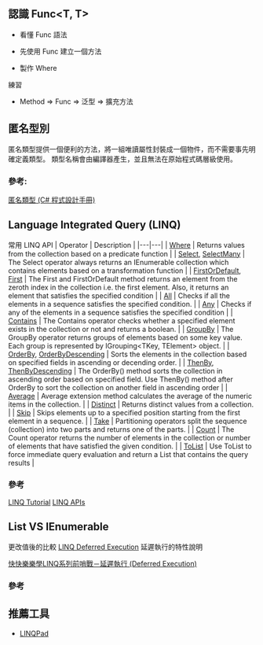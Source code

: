 ## 認識 Func<T, T>
* 看懂 Func 語法

* 先使用 Func 建立一個方法
* 製作 Where 

練習
* Method => Func => 泛型 => 擴充方法

## 匿名型別
匿名類型提供一個便利的方法，將一組唯讀屬性封裝成一個物件，而不需要事先明確定義類型。 類型名稱會由編譯器產生，並且無法在原始程式碼層級使用。

### 參考:
[匿名類型 (C# 程式設計手冊)](https://docs.microsoft.com/zh-tw/dotnet/csharp/programming-guide/classes-and-structs/anonymous-types)

## Language Integrated Query (LINQ)
常用 LINQ API
| Operator   | Description   |
|---|---|
| [Where](https://docs.microsoft.com/zh-tw/dotnet/api/system.linq.enumerable.where?view=netframework-4.8)   |  Returns values from the collection based on a predicate function |
| [Select](https://docs.microsoft.com/zh-tw/dotnet/api/system.linq.enumerable.select?view=netframework-4.8), [SelectMany](https://docs.microsoft.com/zh-tw/dotnet/api/system.linq.enumerable.selectmany?view=netframework-4.8)  | The Select operator always returns an IEnumerable collection which contains elements based on a transformation function  |
| [FirstOrDefault](https://docs.microsoft.com/zh-tw/dotnet/api/system.linq.enumerable.firstordefault?view=netframework-4.8), [First](https://docs.microsoft.com/zh-tw/dotnet/api/system.linq.enumerable.first?view=netframework-4.8) | The First and FirstOrDefault method returns an element from the zeroth index in the collection i.e. the first element. Also, it returns an element that satisfies the specified condition   |
| [All](https://docs.microsoft.com/zh-tw/dotnet/api/system.linq.enumerable.all?view=netframework-4.8)   | Checks if all the elements in a sequence satisfies the specified condition.  |
| [Any](https://docs.microsoft.com/zh-tw/dotnet/api/system.linq.enumerable.any?view=netframework-4.8)  | Checks if any of the elements in a sequence satisfies the specified condition  |
| [Contains](https://docs.microsoft.com/zh-tw/dotnet/api/system.linq.enumerable.contains?view=netframework-4.8)  | The Contains operator checks whether a specified element exists in the collection or not and returns a boolean.  |
| [GroupBy](https://docs.microsoft.com/zh-tw/dotnet/api/system.linq.enumerable.groupby?view=netframework-4.8)  | The GroupBy operator returns groups of elements based on some key value. Each group is represented by IGrouping<TKey, TElement> object.   |
| [OrderBy](https://docs.microsoft.com/zh-tw/dotnet/api/system.linq.enumerable.orderby?view=netframework-4.8), [OrderByDescending](https://docs.microsoft.com/zh-tw/dotnet/api/system.linq.enumerable.orderbydescending?view=netframework-4.8) |  Sorts the elements in the collection based on specified fields in ascending or decending order. |
| [ThenBy](https://docs.microsoft.com/zh-tw/dotnet/api/system.linq.enumerable.thenby?view=netframework-4.8), [ThenByDescending](https://docs.microsoft.com/zh-tw/dotnet/api/system.linq.enumerable.thenbydescending?view=netframework-4.8)  | The OrderBy() method sorts the collection in ascending order based on specified field. Use ThenBy() method after OrderBy to sort the collection on another field in ascending order  |
| [Average](https://docs.microsoft.com/zh-tw/dotnet/api/system.linq.enumerable.average?view=netframework-4.8)  | Average extension method calculates the average of the numeric items in the collection. |
| [Distinct](https://docs.microsoft.com/zh-tw/dotnet/api/system.linq.enumerable.distinct?view=netframework-4.8)  | Returns distinct values from a collection.  |
| [Skip](https://docs.microsoft.com/zh-tw/dotnet/api/system.linq.enumerable.skip?view=netframework-4.8)  | Skips elements up to a specified position starting from the first element in a sequence.  |
| [Take](https://docs.microsoft.com/zh-tw/dotnet/api/system.linq.enumerable.take?view=netframework-4.8)  | Partitioning operators split the sequence (collection) into two parts and returns one of the parts.  |
| [Count](https://docs.microsoft.com/zh-tw/dotnet/api/system.linq.enumerable.count?view=netframework-4.8)  | The Count operator returns the number of elements in the collection or number of elements that have satisfied the given condition.   |
| [ToList](https://docs.microsoft.com/zh-tw/dotnet/api/system.linq.enumerable.tolist?view=netframework-4.8)  | Use ToList to force immediate query evaluation and return a List<T> that contains the query results  |


### 參考
[LINQ Tutorial](https://www.tutorialsteacher.com/linq/linq-tutorials)
[LINQ APIs](https://docs.microsoft.com/zh-tw/dotnet/api/system.linq.enumerable?view=netframework-4.8)


## List VS IEnumerable
更改值後的比較
[LINQ Deferred Execution](https://www.tutorialsteacher.com/linq/linq-deferred-execution)
延遲執行的特性說明

[快快樂樂學LINQ系列前哨戰－延遲執行 (Deferred Execution)](https://dotblogs.com.tw/hatelove/archive/2013/09/10/csharp-linq-deferred-execution-introduction.aspx)


### 參考


## 推薦工具
* [LINQPad](https://www.linqpad.net/)
